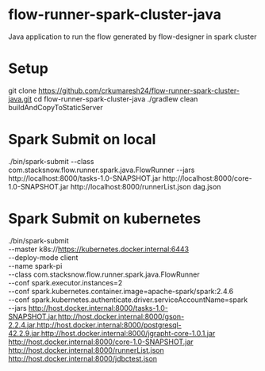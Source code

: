 # flow-runner-spark-cluster-java
Java application to run the flow generated by flow-designer in spark cluster

# Setup
git clone https://github.com/crkumaresh24/flow-runner-spark-cluster-java.git
cd flow-runner-spark-cluster-java
./gradlew clean buildAndCopyToStaticServer

# Spark Submit on local
./bin/spark-submit --class com.stacksnow.flow.runner.spark.java.FlowRunner --jars http://localhost:8000/tasks-1.0-SNAPSHOT.jar http://localhost:8000/core-1.0-SNAPSHOT.jar  http://localhost:8000/runnerList.json dag.json

# Spark Submit on kubernetes
./bin/spark-submit \
    --master k8s://https://kubernetes.docker.internal:6443 \
    --deploy-mode client \
    --name spark-pi \
    --class com.stacksnow.flow.runner.spark.java.FlowRunner \
    --conf spark.executor.instances=2 \
    --conf spark.kubernetes.container.image=apache-spark/spark:2.4.6 \
    --conf spark.kubernetes.authenticate.driver.serviceAccountName=spark \
    --jars http://host.docker.internal:8000/tasks-1.0-SNAPSHOT.jar,http://host.docker.internal:8000/gson-2.2.4.jar,http://host.docker.internal:8000/postgresql-42.2.9.jar,http://host.docker.internal:8000/jgrapht-core-1.0.1.jar \
    http://host.docker.internal:8000/core-1.0-SNAPSHOT.jar  http://host.docker.internal:8000/runnerList.json http://host.docker.internal:8000/jdbctest.json
